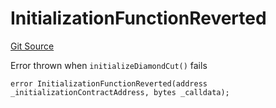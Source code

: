 # InitializationFunctionReverted
[Git Source](https://github.com/ubiquity/ubiquity-dollar/blob/bc36823136700d0422c14fd5ae111920580c10d7/src/dollar/libraries/LibDiamond.sol)

Error thrown when `initializeDiamondCut()` fails


```solidity
error InitializationFunctionReverted(address _initializationContractAddress, bytes _calldata);
```

